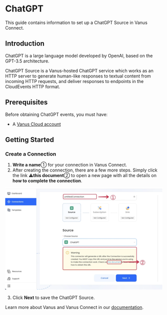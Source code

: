# ChatGPT

This guide contains information to set up a ChatGPT Source in Vanus Connect.

## Introduction

ChatGPT is a large language model developed by OpenAI, based on the GPT-3.5 architecture.

ChatGPT Source is a Vanus-hosted ChatGPT service which works as an HTTP server to generate human-like responses to textual content from incoming HTTP requests,
and deliver responses to endpoints in the CloudEvents HTTP format.

## Prerequisites

Before obtaining ChatGPT events, you must have:

- A [Vanus Cloud account](https://cloud.vanus.ai)

## Getting Started

### Create a Connection

1.  **Write a name**① for your connection in Vanus Connect.
2.  After creating the connection, there are a few more steps. Simply click the link ⚠**this document**② to open a new page with all the details on **how to complete the connection**.

![](images/cloud_feishu_22.webp)

3.  Click **Next** to save the ChatGPT Source.

Learn more about Vanus and Vanus Connect in our [documentation](https://docs.vanus.ai).
